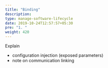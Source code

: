 ```yaml
---
title: "Binding"
description:
type: manage-software-lifecycle
date: 2019-10-24T12:57:57+05:30
pre: "1. "
weight: 420
---
```

Explain

* configuration injection (exposed parameters)
* note on communication linking